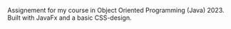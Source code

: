 Assignement for my course in Object Oriented Programming (Java) 2023.
Built with JavaFx and a basic CSS-design.
